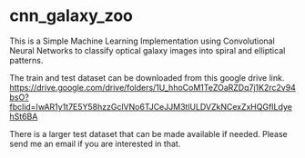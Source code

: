 # cnn_galaxy_zoo
This is a Simple Machine Learning Implementation using Convolutional Neural Networks to classify optical galaxy images into spiral and elliptical patterns.

The train and test dataset can be downloaded from this google drive link. 
https://drive.google.com/drive/folders/1U_hhoCoM1TeZOaRZDq7j1K2rc2v94bsO?fbclid=IwAR1y1t7E5Y58hzzGclVNo6TJCeJJM3tlULDVZkNCexZxHQGfILdyehSt6BA

There is a larger test dataset that can be made available if needed. Please send me an email if you are interested in that.
